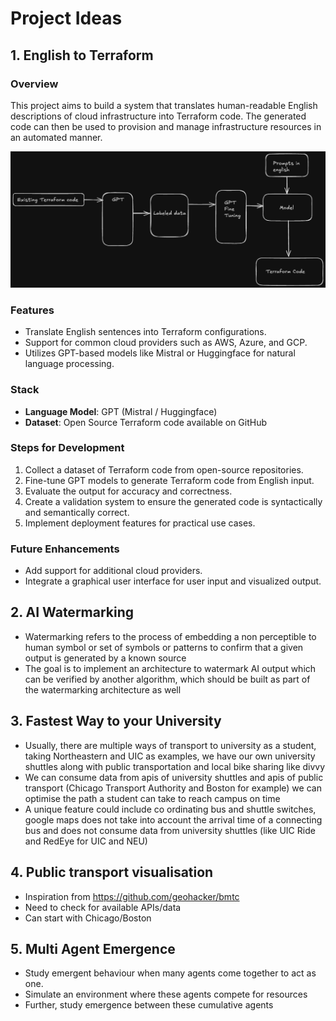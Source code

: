 # Project Ideas

## 1. English to Terraform

### Overview
This project aims to build a system that translates human-readable English descriptions of cloud infrastructure into Terraform code. The generated code can then be used to provision and manage infrastructure resources in an automated manner.

![idea1](project-ideas-en-to-tf.png)

### Features
- Translate English sentences into Terraform configurations.
- Support for common cloud providers such as AWS, Azure, and GCP.
- Utilizes GPT-based models like Mistral or Huggingface for natural language processing.

### Stack
- **Language Model**: GPT (Mistral / Huggingface)
- **Dataset**: Open Source Terraform code available on GitHub

### Steps for Development
1. Collect a dataset of Terraform code from open-source repositories.
2. Fine-tune GPT models to generate Terraform code from English input.
3. Evaluate the output for accuracy and correctness.
4. Create a validation system to ensure the generated code is syntactically and semantically correct.
5. Implement deployment features for practical use cases.

### Future Enhancements
- Add support for additional cloud providers.
- Integrate a graphical user interface for user input and visualized output.


## 2. AI Watermarking


- Watermarking refers to the process of embedding a non perceptible to human symbol or set of symbols or patterns to confirm that a given output is generated by a known source
- The goal is to implement an architecture to watermark AI output which can be verified by another algorithm, which should be built as part of the watermarking architecture as well


## 3. Fastest Way to your University

- Usually, there are multiple ways of transport to university as a student, taking Northeastern and UIC as examples, we have our own university shuttles along with public transportation and local bike sharing like divvy
- We can consume data from apis of university shuttles and apis of public transport (Chicago Transport Authority and Boston for example) we can optimise the path a student can take to reach campus on time
- A unique feature could include co ordinating bus and shuttle switches, google maps does not take into account the arrival time of a connecting bus and does not consume data from university shuttles (like UIC Ride and RedEye for UIC and NEU)

## 4. Public transport visualisation
- Inspiration from https://github.com/geohacker/bmtc
- Need to check for available APIs/data
- Can start with Chicago/Boston

## 5. Multi Agent Emergence
- Study emergent behaviour when many agents come together to act as one.
- Simulate an environment where these agents compete for resources
- Further, study emergence between these cumulative agents

